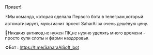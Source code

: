 Привет!

🃏Мы команда, которая сделала Первого бота в телеграм,который автоматизирует, мультиачит проект SaharAi за очень дешёвую цену.

🎰Никаких антиков,не нужен ПК,не нужно уделять много времени - просто купи слоты и фарми наздоровья.

⚙️Бот : https://t.me/SaharaAiSoft_bot

